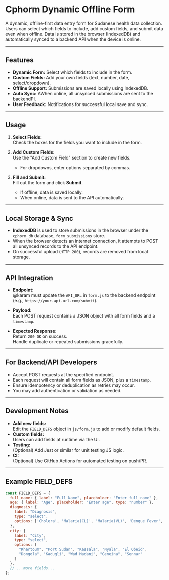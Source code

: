 # Cphorm Dynamic Offline Form

A dynamic, offline-first data entry form for Sudanese health data collection.  
Users can select which fields to include, add custom fields, and submit data even when offline. Data is stored in the browser (IndexedDB) and automatically synced to a backend API when the device is online.

---

## Features

- **Dynamic Form:** Select which fields to include in the form.
- **Custom Fields:** Add your own fields (text, number, date, select/dropdown).
- **Offline Support:** Submissions are saved locally using IndexedDB.
- **Auto Sync:**  AWhen online, all unsynced submissions are sent to the backendPI.
- **User Feedback:** Notifications for successful local save and sync.

---

## Usage

1. **Select Fields:**  
   Check the boxes for the fields you want to include in the form.

2. **Add Custom Fields:**  
   Use the "Add Custom Field" section to create new fields.  
   - For dropdowns, enter options separated by commas.

3. **Fill and Submit:**  
   Fill out the form and click **Submit**.  
   - If offline, data is saved locally.
   - When online, data is sent to the API automatically.

---

## Local Storage & Sync

- **IndexedDB** is used to store submissions in the browser under the `cphorm_db` database, `form_submissions` store.
- When the browser detects an internet connection, it attempts to POST all unsynced records to the API endpoint.
- On successful upload (`HTTP 200`), records are removed from local storage.

---

## API Integration

- **Endpoint:**  
  @karam must update the `API_URL` in `form.js` to the backend endpoint (e.g., `https://your-api-url.com/submit`).

- **Payload:**  
  Each POST request contains a JSON object with all form fields and a `timestamp`.

- **Expected Response:**  
  Return `200 OK` on success.  
  Handle duplicate or repeated submissions gracefully.

---

## For Backend/API Developers

- Accept POST requests at the specified endpoint.
- Each request will contain all form fields as JSON, plus a `timestamp`.
- Ensure idempotency or deduplication as retries may occur.
- You may add authentication or validation as needed.

---

## Development Notes

- **Add new fields:**  
  Edit the `FIELD_DEFS` object in `js/form.js` to add or modify default fields.
- **Custom fields:**  
  Users can add fields at runtime via the UI.
- **Testing:**  
  (Optional) Add Jest or similar for unit testing JS logic.
- **CI:**  
  (Optional) Use GitHub Actions for automated testing on push/PR.

---

## Example FIELD_DEFS

```js
const FIELD_DEFS = {
  full_name: { label: "Full Name", placeholder: "Enter full name" },
  age: { label: "Age", placeholder: "Enter age", type: "number" },
  diagnosis: {
    label: "Diagnosis",
    type: "select",
    options: ['Cholera', 'Malaria(CL)', 'Malaria(VL)', 'Dengue Fever', 'Measles', 'Leishmaniasis']
  },
  city: {
    label: "City",
    type: "select",
    options: [
      "Khartoum", "Port Sudan", "Kassala", "Nyala", "El Obeid",
      "Dongola", "Kadugli", "Wad Madani", "Geneina", "Sennar"
    ]
  },
  // ...more fields...
};
```